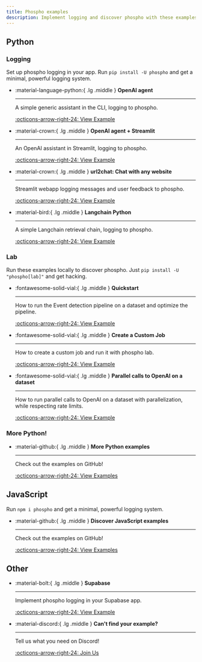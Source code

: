 ```yaml
---
title: Phospho examples
description: Implement logging and discover phospho with these examples
---
```


## Python 

### Logging

Set up phospho logging in your app. Run `pip install -U phospho` and get a minimal, powerful logging system.

<div class="grid cards" markdown>

-   :material-language-python:{ .lg .middle } __OpenAI agent__

    ---

    A simple generic assistant in the CLI, logging to phospho.

    [:octicons-arrow-right-24: View Example](/docs/integrations/python/examples/openai-agent)

-   :material-crown:{ .lg .middle } __OpenAI agent + Streamlit__

    ---

    An OpenAI assistant in Streamlit, logging to phospho.

    [:octicons-arrow-right-24: View Example](/docs/integrations/python/examples/openai-streamlit)

-   :material-crown:{ .lg .middle } __url2chat: Chat with any website__

    ---

    Streamlit webapp logging messages and user feedback to phospho.

    [:octicons-arrow-right-24: View Example](https://github.com/phospho-app/url2chat)

-   :material-bird:{ .lg .middle } __Langchain Python__

    ---

    A simple Langchain retrieval chain, logging to phospho.

    [:octicons-arrow-right-24: View Example](/docs/integrations/langchain)

</div>

### Lab

Run these examples locally to discover phospho. Just `pip install -U "phospho[lab]"` and get hacking.

<div class="grid cards" markdown>

-   :fontawesome-solid-vial:{ .lg .middle } __Quickstart__

    ---

    How to run the Event detection pipeline on a dataset and optimize the pipeline.

    [:octicons-arrow-right-24: View Example](https://github.com/phospho-app/phospho/blob/dev/examples/lab/quicksart.ipynb)

-   :fontawesome-solid-vial:{ .lg .middle } __Create a Custom Job__

    ---

    How to create a custom job and run it with phospho lab.

    [:octicons-arrow-right-24: View Example](https://github.com/phospho-app/phospho/blob/dev/examples/lab/custom-job.ipynb)

-   :fontawesome-solid-vial:{ .lg .middle } __Parallel calls to OpenAI on a dataset__

    ---

    How to run parallel calls to OpenAI on a dataset with parallelization, while respecting rate limits.

    [:octicons-arrow-right-24: View Example](https://github.com/phospho-app/phospho/blob/dev/examples/lab/parallel-calls.ipynb)

</div>

### More Python!

<div class="grid cards" markdown>

-   :material-github:{ .lg .middle } __More Python examples__

    ---

    Check out the examples on GitHub!

    [:octicons-arrow-right-24: View Examples](https://github.com/phospho-app/phospho/tree/dev/examples)

</div>

## JavaScript

Run `npm i phospho` and get a minimal, powerful logging system.

<div class="grid cards" markdown>

-   :material-github:{ .lg .middle } __Discover JavaScript examples__

    ---

    Check out the examples on GitHub!

    [:octicons-arrow-right-24: View Examples](https://github.com/phospho-app/phosphojs/tree/main/examples)

</div>

## Other

<div class="grid cards" markdown>

-   :material-bolt:{ .lg .middle } __Supabase__

    ---

    Implement phospho logging in your Supabase app.

    [:octicons-arrow-right-24: View Example](/docs/integrations/supabase)

-   :material-discord:{ .lg .middle } __Can't find your example?__

    ---

    Tell us what you need on Discord!

    [:octicons-arrow-right-24: Join Us](https://discord.gg/m8wzBGQA55)

</div>
